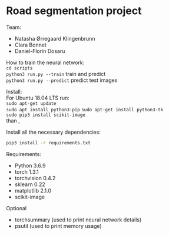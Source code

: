 # Road segmentation project

Team:   
- Natasha Ørregaard Klingenbrunn
- Clara Bonnet
- Daniel-Florin Dosaru

How to train the neural network:   
  `cd scripts`   
  `python3 run.py --train`     train and predict       
  `python3 run.py --predict`   predict test images      


Install:    
For Ubuntu 18.04 LTS run:     
`sudo apt-get update`      
`sudo apt install python3-pip`
`sudo apt-get install python3-tk`  
`sudo pip3 install scikit-image`   
than ,    

Install all the necessary dependencies:
```bash
pip3 install -r requirements.txt
```

Requirements:
* Python 3.6.9  
* torch 1.3.1
* torchvision 0.4.2
* sklearn 0.22
* matplotlib 2.1.0  
* scikit-image 

Optional   
* torchsummary  (used to print neural network details)
* psutil (used to print memory usage)
